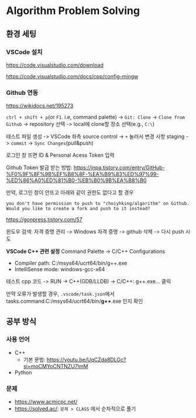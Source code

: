 # Algorithm Problem Solving

## 환경 세팅
### VSCode 설치
https://code.visualstudio.com/download

https://code.visualstudio.com/docs/cpp/config-mingw
### Github 연동
https://wikidocs.net/195273

`ctrl + shift + p`(or `F1`. i.e, command palette) -> `Git: Clone` -> `Clone from Github` -> repository 선택 -> local에 clone할 장소 선택(e.g., `C:\`)

테스트 파일 생성 -> VSCode 좌측 source control -> `+` 눌러서 변경 사항 staging -> `commit` -> `Sync Changes`(pull&push)

로그인 창 뜨면 ID & Personal Acess Token 입력

Github Token 발급 받는 방법: https://inpa.tistory.com/entry/GitHub-%F0%9F%8F%9B%EF%B8%8F-%EA%B9%83%ED%97%99-%ED%86%A0%ED%81%B0-%EB%B0%9B%EA%B8%B0

만약, 로그인 창이 안뜨고 아래와 같이 권한도 없다고 할 경우

`you don't have permission to push to "choiyhking/algorithm" on Github. Would you like to create a fork and push to it instead?`

https://gonpress.tistory.com/57

윈도우 검색: 자격 증명 관리 -> Windows 자격 증명 -> github 삭제 -> 다시 push 시도

**VSCode C++ 관련 설정**
Command Palette -> C/C++ Configurations
- Compiler path: C:/msys64/ucrt64/bin/g++.exe
- IntelliSense mode: windows-gcc-x64

테스트 cpp 코드 -> RUN -> C++(GDB/LLDB) -> C/C++: g++.exe... 클릭

만약 오류가 발생할 경우, `.vscode/task.json`에서 tasks.command.C:/msys64/ucrt64/bin/**g++**.exe 인지 확인

## 공부 방식
### 사용 언어
- C++
  - 기본 문법: https://youtu.be/UqCZda8DLGc?si=moCMYoCNTNZU7lmM
- Python
### 문제
- https://www.acmicpc.net/
- https://solved.ac/: `문제 > CLASS` 에서 순차적으로 풀기
